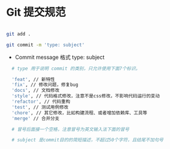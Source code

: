 # Git 提交规范

```bash

git add .

git commit -m 'type: subject'

```

-   Commit message 格式 type: subject

```bash
  # type 用于说明 commit 的类别，只允许使用下面7个标识。

  'feat', // 新特性
  'fix', // 修改问题，修复bug
  'docs', // 文档修改
  'style', // 代码格式修改，注意不是css修改，不影响代码运行的变动
  'refactor', // 代码重构
  'test', // 测试用例修改
  'chore', // 其它修改，比如构建流程、或者增加依赖库、工具等
  'merge' // 合并分支

  # 冒号后面接一个空格，注意冒号为英文输入法下面的冒号

  # subject 是commit目的的简短描述，不超过50个字符，且结尾不加句号

```
